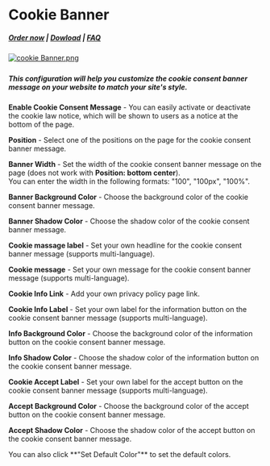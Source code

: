 # Cookie Banner

#####  [Order now](https://puqcloud.com/whmcs-addon-puq-customization.php) | [Dowload](https://download.puqcloud.com/WHMCS/addons/PUQ-Customization/) | [FAQ](https://faq.puqcloud.com/)

[![cookie Banner.png](https://doc.puq.info/uploads/images/gallery/2023-05/scaled-1680-/cookie-banner.png)](https://doc.puq.info/uploads/images/gallery/2023-05/cookie-banner.png)

#####  

##### This configuration will help you customize the cookie consent banner message on your website to match your site's style.

**Enable Cookie Consent Message** - You can easily activate or deactivate the cookie law notice, which will be shown to users as a notice at the bottom of the page.

**Position** - Select one of the positions on the page for the cookie consent banner message.

**Banner Width** - Set the width of the cookie consent banner message on the page (does not work with **Position: bottom center**).  
You can enter the width in the following formats: "100", "100px", "100%".

**Banner Background Color** - Choose the background color of the cookie consent banner message.

**Banner Shadow Color** - Choose the shadow color of the cookie consent banner message.

**Cookie massage label** - Set your own headline for the cookie consent banner message (supports multi-language).

**Cookie message** - Set your own message for the cookie consent banner message (supports multi-language).

**Cookie Info Link** - Add your own privacy policy page link.

**Cookie Info Label** - Set your own label for the information button on the cookie consent banner message (supports multi-language).

**Info Background Color** - Choose the background color of the information button on the cookie consent banner message.

**Info Shadow Color** - Choose the shadow color of the information button on the cookie consent banner message.

**Cookie Accept Label** - Set your own label for the accept button on the cookie consent banner message (supports multi-language).

**Accept Background Color** - Choose the background color of the accept button on the cookie consent banner message.

**Accept Shadow Color** - Choose the shadow color of the accept button on the cookie consent banner message.

<p class="callout info">You can also click **"Set Default Color"** to set the default colors.</p>